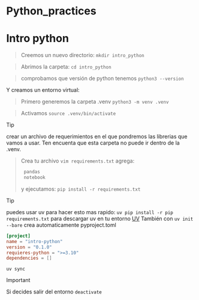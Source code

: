 # Python_practices
# Intro python

> Creemos un nuevo directorio: `mkdir intro_python`

> Abrimos la carpeta: `cd intro_python`

> comprobamos que versión de python tenemos `python3 --version`

Y creamos un entorno virtual: 
> Primero generemos la carpeta .venv `python3 -m venv .venv`

> Activamos `source .venv/bin/activate`

> [!TIP]
> crear un archivo de requerimientos en el que pondremos las librerias que vamos a usar. Ten encuenta que esta carpeta no puede ir dentro de la .venv.

> Crea tu archivo `vim requirements.txt` agrega:
> ``` txt
>  pandas
>  notebook
> ````
>  y ejecutamos: `pip install -r requirements.txt`

> [!TIP]
> puedes usar uv para hacer esto mas rapido: `uv pip install -r pip requirements.txt`
> para descargar uv en tu entorno [UV](https://github.com/astral-sh/uv)
> También con `uv init --bare` crea automaticamente pyproject.toml
> ``` toml
> [project]
> name = "intro-python"
> version = "0.1.0"
> requieres-python = ">=3.10"
> dependencies = []
> ```
>
> `uv sync`


> [!IMPORTANT]
> Si decides salir del entorno `deactivate`
